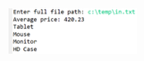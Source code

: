 <img src="https://github.com/hiranfbcj/pipeline2-map-reduce-filter-sorted/blob/main/readme.png" width=230>

